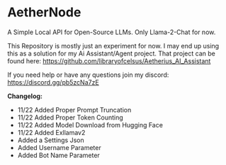 # AetherNode
A Simple Local API for Open-Source LLMs.  Only Llama-2-Chat for now.

This Repository is mostly just an experiment for now.  I may end up using this as a solution for my Ai Assistant/Agent project.  That project can be found here: https://github.com/libraryofcelsus/Aetherius_AI_Assistant

If you need help or have any questions join my discord: https://discord.gg/pb5zcNa7zE


**Changelog:**
- 11/22 Added Proper Prompt Truncation
- 11/22 Added Proper Token Counting
- 11/22 Added Model Download from Hugging Face
- 11/22 Added Exllamav2
- Added a Settings Json
- Added Username Parameter
- Added Bot Name Parameter